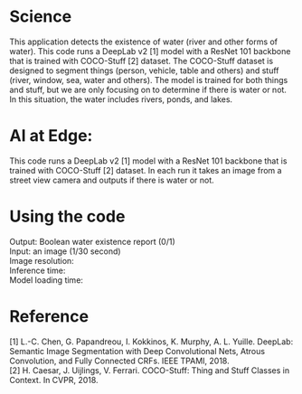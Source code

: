 # Science

This application detects the existence of water (river and other forms of water). This code runs a DeepLab v2 [1] model with a ResNet 101 backbone that is trained with COCO-Stuff [2] dataset. The COCO-Stuff dataset is designed to segment things (person, vehicle, table and others) and stuff (river, window, sea, water and others). The model is trained for both things and stuff, but we are only focusing on to determine if there is water or not. In this situation, the water includes rivers, ponds, and lakes.

# AI at Edge:
This code runs a DeepLab v2 [1] model with a ResNet 101 backbone that is trained with COCO-Stuff [2] dataset. In each run it takes an image from a street view camera and outputs if there is water or not. 

# Using the code
Output: Boolean water existence report (0/1)  
Input: an image (1/30 second)  
Image resolution:  
Inference time:  
Model loading time:  

# Reference
[1] L.-C. Chen, G. Papandreou, I. Kokkinos, K. Murphy, A. L. Yuille. DeepLab: Semantic Image Segmentation with Deep Convolutional Nets, Atrous Convolution, and Fully Connected CRFs. IEEE TPAMI, 2018.  
[2] H. Caesar, J. Uijlings, V. Ferrari. COCO-Stuff: Thing and Stuff Classes in Context. In CVPR, 2018.
